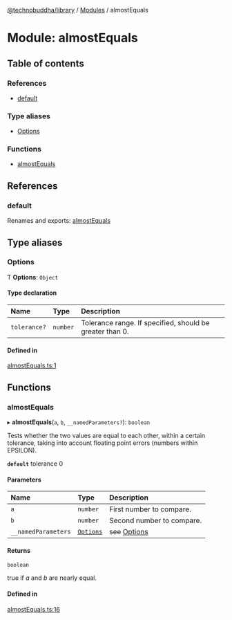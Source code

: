 [@technobuddha/library](../../README.md) / [Modules](../Modules.md) / almostEquals

# Module: almostEquals

## Table of contents

### References

- [default](almostEquals.md#default)

### Type aliases

- [Options](almostEquals.md#options)

### Functions

- [almostEquals](almostEquals.md#almostequals)

## References

### default

Renames and exports: [almostEquals](almostEquals.md#almostequals)

## Type aliases

### Options

Ƭ **Options**: `Object`

#### Type declaration

| Name | Type | Description |
| :------ | :------ | :------ |
| `tolerance?` | `number` | Tolerance range. If specified, should be greater than 0. |

#### Defined in

[almostEquals.ts:1](../../src/almostEquals.ts#L1)

## Functions

### almostEquals

▸ **almostEquals**(`a`, `b`, `__namedParameters?`): `boolean`

Tests whether the two values are equal to each other, within a certain
tolerance, taking into account floating point errors (numbers within EPSILON).

**`default`** tolerance 0

#### Parameters

| Name | Type | Description |
| :------ | :------ | :------ |
| `a` | `number` | First number to compare. |
| `b` | `number` | Second number to compare. |
| `__namedParameters` | [`Options`](almostEquals.md#options) | see [Options](almostEquals.md#options) |

#### Returns

`boolean`

true if *a* and *b* are nearly equal.

#### Defined in

[almostEquals.ts:16](../../src/almostEquals.ts#L16)
